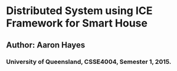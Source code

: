 # Distributed System using ICE Framework for Smart House
## Author: Aaron Hayes
### University of Queensland, CSSE4004, Semester 1, 2015.
